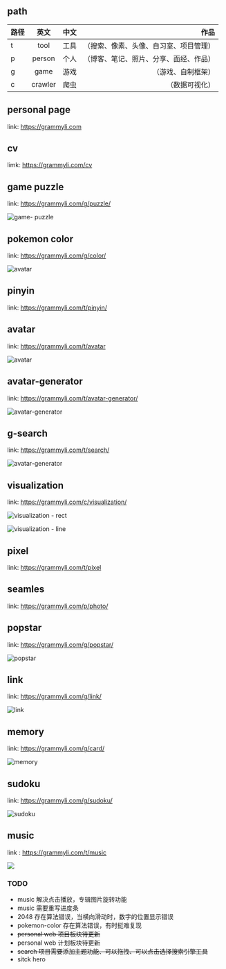 <!--
 * @Author: your name
 * @Date: 2021-09-10 13:05:29
 * @LastEditTime: 2021-11-24 21:42:08
 * @LastEditors: Please set LastEditors
 * @Description: In User Settings Edit
 * @FilePath: /grammyli/README.md
-->

## path

|路径|英文|中文|作品|
|:- |:-: |:- |-: |
|t|tool|工具|（搜索、像素、头像、自习室、项目管理）|
|p|person|个人|（博客、笔记、照片、分享、面经、作品）| 
|g|game|游戏|（游戏、自制框架）| 
|c|crawler|爬虫|（数据可视化）| 

 
## personal page

link: https://grammyli.com

## cv

limk: https://grammyli.com/cv
## game puzzle

link:  https://grammyli.com/g/puzzle/

![game- puzzle](./%20img/image-20211014122031997.png)


## pokemon color

link: https://grammyli.com/g/color/

![avatar](./%20img/pokemon-color.png)


## pinyin

link: https://grammyli.com/t/pinyin/


## avatar

link: https://grammyli.com/t/avatar

![avatar](./%20img/image-20211013201952277.png)

## avatar-generator

link: https://grammyli.com/t/avatar-generator/

![avatar-generator](./%20img/image-20211013202009264.png)

## g-search

link: https://grammyli.com/t/search/

![avatar-generator](./t/search/img/jptu-6ab287015dab.png)

 
## visualization

link:  https://grammyli.com/c/visualization/

![visualization - rect](./%20img/image-20211014122052819.png)

![visualization - line](./%20img/image-20211014122207704.png)

## pixel

link: https://grammyli.com/t/pixel

## seamles

link: https://grammyli.com/p/photo/

## popstar

link: https://grammyli.com/g/popstar/

![popstar](./%20img/popstar.png)

## link

link: https://grammyli.com/g/link/

![link](./%20img/link.png)

## memory

link: https://grammyli.com/g/card/

![memory](./%20img/memory.png)
## sudoku

link:  https://grammyli.com/g/sudoku/

![sudoku](./%20img/sudoku.png)


## music

link : https://grammyli.com/t/music


<img src="./img/../%20img/music.png">

### TODO

- music 解决点击播放，专辑图片旋转功能
- music 需要重写进度条
- 2048 存在算法错误，当横向滑动时，数字的位置显示错误
- pokemon-color 存在算法错误，有时挺难复现
- ~~personal web 项目板块待更新~~
- personal web 计划板块待更新
- ~~search 项目需要添加主题功能、可以拖拽、可以点击选择搜索引擎工具~~
- sitck hero